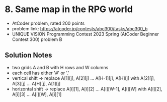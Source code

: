 # 8. Same map in the RPG world

* AtCoder problem, rated 200 points
* problem link: https://atcoder.jp/contests/abc300/tasks/abc300_b
* UNIQUE VISION Programming Contest 2023 Spring (AtCoder Beginner Contest 300) problem B

## Solution Notes

* two grids A and B with H rows and W columns
* each cell has either '#' or '.'
* vertical shift -> replace A[1][j], A[2][j] ... A[H-1][j], A[H][j] with A[2][j], A[3][j] ... A[H][j], A[1][j]
* horizontal shift -> replace A[i][1], A[i][2] ... A[i][W-1], A[i][W] with A[i][2], A[i][3] ... A[i][W], A[i][1]